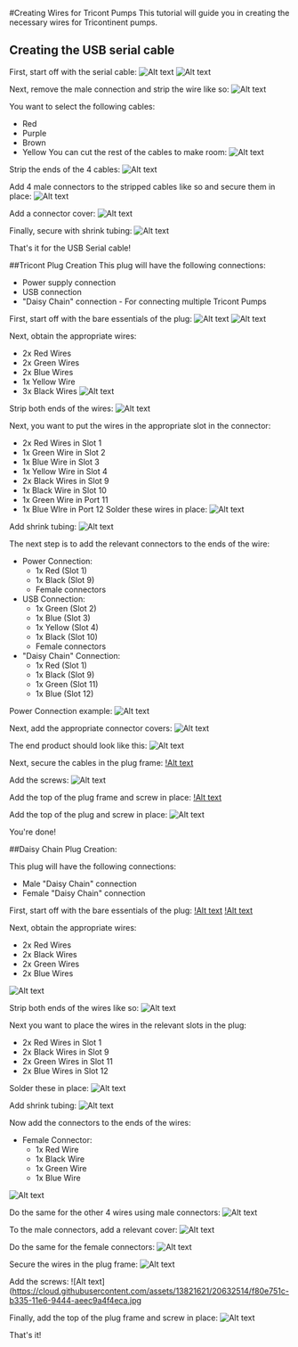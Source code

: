 #Creating Wires for Tricont Pumps
This tutorial will guide you in creating the necessary wires for Tricontinent pumps.

## Creating the USB serial cable
First, start off with the serial cable:
![Alt text](https://cloud.githubusercontent.com/assets/13821621/20624073/af088566-b302-11e6-9ff5-dcc78fa5377e.jpg)
![Alt text](https://cloud.githubusercontent.com/assets/13821621/20624093/d0258050-b302-11e6-8cfb-ea045c92cc3d.jpg)

Next, remove the male connection and strip the wire like so:
![Alt text](https://cloud.githubusercontent.com/assets/13821621/20624128/051623d2-b303-11e6-92b6-9d59cd438390.jpg)

You want to select the following cables:
* Red
* Purple
* Brown
* Yellow
You can cut the rest of the cables to make room:
![Alt text](https://cloud.githubusercontent.com/assets/13821621/20624174/480d0b60-b303-11e6-97c9-bade09989111.jpg)

Strip the ends of the 4 cables:
![Alt text](https://cloud.githubusercontent.com/assets/13821621/20624202/795c3d1c-b303-11e6-80d9-5b05fe74d32d.jpg)

Add 4 male connectors to the stripped cables like so and secure them in place:
![Alt text](https://cloud.githubusercontent.com/assets/13821621/20624224/9be7cf68-b303-11e6-8bb0-f6a5000236ec.jpg)

Add a connector cover:
![Alt text](https://cloud.githubusercontent.com/assets/13821621/20624248/bca5dde4-b303-11e6-824e-369b6d6353c1.jpg)

Finally, secure with shrink tubing:
![Alt text](https://cloud.githubusercontent.com/assets/13821621/20624261/d1301748-b303-11e6-9c41-402f9634b462.jpg)

That's it for the USB Serial cable!

##Tricont Plug Creation
This plug will have the following connections:
* Power supply connection
* USB connection
* "Daisy Chain" connection - For connecting multiple Tricont Pumps

First, start off with the bare essentials of the plug:
![Alt text](https://cloud.githubusercontent.com/assets/13821621/20624309/0cd02fe0-b304-11e6-87fd-5d700ea70707.jpg)
![Alt text](https://cloud.githubusercontent.com/assets/13821621/20624316/12da0514-b304-11e6-86da-c3017c2e1116.jpg)

Next, obtain the appropriate wires:
* 2x Red Wires
* 2x Green Wires
* 2x Blue Wires
* 1x Yellow Wire
* 3x Black Wires
![Alt text](https://cloud.githubusercontent.com/assets/13821621/20624353/5c2cee84-b304-11e6-9f45-583f003c4c1a.jpg)

Strip both ends of the wires:
![Alt text](https://cloud.githubusercontent.com/assets/13821621/20624358/62fbe4b8-b304-11e6-8550-c95df7f7c4e7.jpg)

Next, you want to put the wires in the appropriate slot in the connector:
* 2x Red Wires in Slot 1
* 1x Green Wire in Slot 2
* 1x Blue Wire in Slot 3
* 1x Yellow Wire in Slot 4
* 2x Black Wires in Slot 9
* 1x Black Wire in Slot 10
* 1x Green Wire in Port 11
* 1x Blue WIre in Port 12
Solder these wires in place:
![Alt text](https://cloud.githubusercontent.com/assets/13821621/20624426/d2ef74d8-b304-11e6-94df-a13af09f7c85.jpg)

Add shrink tubing:
![Alt text](https://cloud.githubusercontent.com/assets/13821621/20632463/a3ed723a-b335-11e6-9d45-9c2d50c1df89.jpg)


The next step is to add the relevant connectors to the ends of the wire:
* Power Connection:
	* 1x Red (Slot 1)
	* 1x Black (Slot 9)
	* Female connectors
* USB Connection:
	* 1x Green (Slot 2)
	* 1x Blue (Slot 3)
	* 1x Yellow (Slot 4)
	* 1x Black (Slot 10)
	* Female connectors
* "Daisy Chain" Connection:
	* 1x Red (Slot 1)
	* 1x Black (Slot 9)
	* 1x Green (Slot 11)
	* 1x Blue (Slot 12)

Power Connection example:
![Alt text](https://cloud.githubusercontent.com/assets/13821621/20624570/9176d392-b305-11e6-9824-803e5b6774ef.jpg)

Next, add the appropriate connector covers:
![Alt text](https://cloud.githubusercontent.com/assets/13821621/20624599/b86a70c6-b305-11e6-853b-d92b0d85d063.jpg)

The end product should look like this:
![Alt text](https://cloud.githubusercontent.com/assets/13821621/20624623/daac7e7c-b305-11e6-997c-00012513319a.jpg)

Next, secure the cables in the plug frame:
[!Alt text](https://cloud.githubusercontent.com/assets/13821621/20632479/b39b31fe-b335-11e6-9d85-532090cb0844.jpg)

Add the screws:
![Alt text](https://cloud.githubusercontent.com/assets/13821621/20632484/c0d4aec2-b335-11e6-83cc-362c92a24cfd.jpg)


Add the top of the plug frame and screw in place:
[!Alt text](https://cloud.githubusercontent.com/assets/13821621/20624673/20d1768c-b306-11e6-8a02-7ea1f0d7de85.jpg)

Add the top of the plug and screw in place:
![Alt text](https://cloud.githubusercontent.com/assets/13821621/20624673/20d1768c-b306-11e6-8a02-7ea1f0d7de85.jpg)

You're done!

##Daisy Chain Plug Creation:

This plug will have the following connections:
* Male "Daisy Chain" connection
* Female "Daisy Chain" connection

First, start off with the bare essentials of the plug:
[!Alt text](https://cloud.githubusercontent.com/assets/13821621/20624309/0cd02fe0-b304-11e6-87fd-5d700ea70707.jpg)
[!Alt text](https://cloud.githubusercontent.com/assets/13821621/20624316/12da0514-b304-11e6-86da-c3017c2e1116.jpg)

Next, obtain the appropriate wires:
* 2x Red Wires
* 2x Black Wires
* 2x Green Wires
* 2x Blue Wires

![Alt text](https://cloud.githubusercontent.com/assets/13821621/20626897/8e64493c-b314-11e6-829b-dcdb1e6703a5.jpg)

Strip both ends of the wires like so:
![Alt text](https://cloud.githubusercontent.com/assets/13821621/20626902/95c7165a-b314-11e6-957b-7af67719cf40.jpg)

Next you want to place the wires in the relevant slots in the plug:
* 2x Red Wires in Slot 1
* 2x Black Wires in Slot 9
* 2x Green Wires in Slot 11
* 2x Blue Wires in Slot 12

Solder these in place:
![Alt text](https://cloud.githubusercontent.com/assets/13821621/20626956/e8d88f7c-b314-11e6-95cc-4b1ce90644ee.jpg)

Add shrink tubing:
![Alt text](https://cloud.githubusercontent.com/assets/13821621/20632492/d8865f7a-b335-11e6-8b5a-f43714cc67b1.jpg)

Now add the connectors to the ends of the wires:
* Female Connector:
	* 1x Red Wire
	* 1x Black Wire
	* 1x Green Wire
	* 1x Blue Wire

![Alt text](https://cloud.githubusercontent.com/assets/13821621/20626960/eede17d4-b314-11e6-90f3-8964fe796e7a.jpg)

Do the same for the other 4 wires using male connectors:
![Alt text](https://cloud.githubusercontent.com/assets/13821621/20627003/2f6c6cce-b315-11e6-91a0-2519b2e5c93b.jpg)

To the male connectors, add a relevant cover:
![Alt text](https://cloud.githubusercontent.com/assets/13821621/20627014/3f83d8b8-b315-11e6-8a45-d569ce421184.jpg)

Do the same for the female connectors:
![Alt text](https://cloud.githubusercontent.com/assets/13821621/20627027/5d0861e2-b315-11e6-9528-32df76033d80.jpg)


Secure the wires in the plug frame:
![Alt text](https://cloud.githubusercontent.com/assets/13821621/20632505/eb89b9b4-b335-11e6-92bd-0d522069fcdf.jpg)

Add the screws:
![Alt text](https://cloud.githubusercontent.com/assets/13821621/20632514/f80e751c-b335-11e6-9444-aeec9a4f4eca.jpg

Finally, add the top of the plug frame and screw in place:
![Alt text](https://cloud.githubusercontent.com/assets/13821621/20627064/91341984-b315-11e6-9c69-e9f72557d489.jpg)

That's it!

